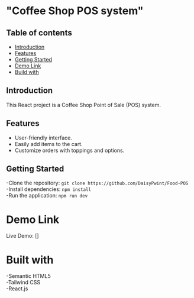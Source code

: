 # "Coffee Shop POS system"

## Table of contents
- [Introduction](#introduction)
- [Features](#features)
- [Getting Started](#getting-started)
- [Demo Link](#demo-link)
- [Build with](#built-with)

## Introduction

This React project is a Coffee Shop Point of Sale (POS) system.

## Features

- User-friendly interface. <br>
- Easily add items to the cart. <br>
- Customize orders with toppings and options. <br>

## Getting Started

-Clone the repository: `git clone https://github.com/DaisyPwint/Food-POS` <br>
-Install dependencies: `npm install` <br>
-Run the application: `npm run dev`

# Demo Link

Live Demo: [] 

# Built with

-Semantic HTML5 <br>
-Tailwind CSS <br>
-React.js 
